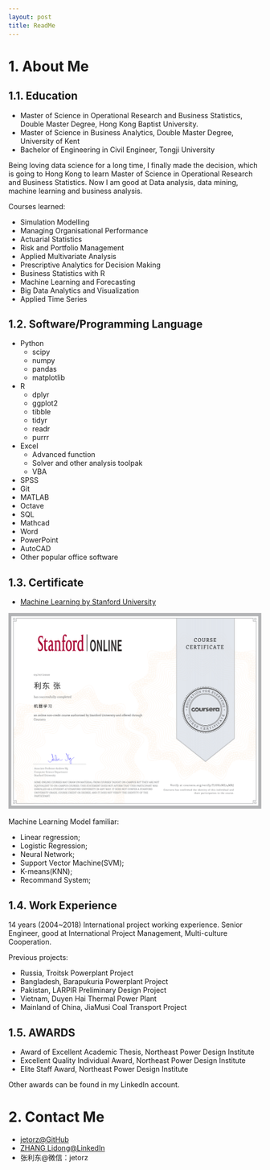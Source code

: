 ```yaml
---
layout: post
title: ReadMe
---
```


# 1. About Me

## 1.1. Education

- Master of Science in Operational Research and Business Statistics, Double Master Degree, Hong Kong Baptist University.
- Master of Science in Business Analytics, Double Master Degree, University of Kent
- Bachelor of Engineering in Civil Engineer, Tongji University

Being loving data science for a long time, I finally made the decision, which is going to Hong Kong to learn Master of Science in Operational Research and Business Statistics. Now I am good at Data analysis, data mining, machine learning and business analysis.

Courses learned:

- Simulation Modelling
- Managing Organisational Performance
- Actuarial Statistics
- Risk and Portfolio Management
- Applied Multivariate Analysis
- Prescriptive Analytics for Decision Making
- Business Statistics with R
- Machine Learning and Forecasting
- Big Data Analytics and Visualization
- Applied Time Series

## 1.2. Software/Programming Language

- Python
  - scipy
  - numpy
  - pandas
  - matplotlib
- R
  - dplyr
  - ggplot2
  - tibble
  - tidyr
  - readr
  - purrr
- Excel
  - Advanced function
  - Solver and other analysis toolpak
  - VBA
- SPSS
- Git
- MATLAB
- Octave
- SQL
- Mathcad 
- Word
- PowerPoint
- AutoCAD
- Other popular office software

## 1.3. Certificate

- [Machine Learning by Stanford University](https://www.coursera.org/account/accomplishments/verify/T7UH2NE74MRJ)

![](assets\Coursera-Machine-Learning.png)

Machine Learning Model familiar:

- Linear regression;
- Logistic Regression;
- Neural Network;
- Support Vector Machine(SVM);
- K-means(KNN);
- Recommand System;

## 1.4. Work Experience

14 years (2004~2018) International project working experience. Senior Engineer, good at International Project Management, Multi-culture Cooperation. 

Previous projects:

- Russia, Troitsk Powerplant Project
- Bangladesh, Barapukuria Powerplant Project
- Pakistan, LARPIR Preliminary Design Project
- Vietnam, Duyen Hai Thermal Power Plant
- Mainland of China, JiaMusi Coal Transport Project

## 1.5. AWARDS

- Award of Excellent Academic Thesis, Northeast Power Design Institute 
- Excellent Quality Individual Award, Northeast Power Design Institute 
- Elite Staff Award, Northeast Power Design Institute 

Other awards can be found in my LinkedIn account.

# 2. Contact Me

- [jetorz@GitHub](https://github.com/jetorz)
- [ZHANG Lidong@LinkedIn](https://www.linkedin.com/in/zhanglidong/)
- 张利东@微信：jetorz

